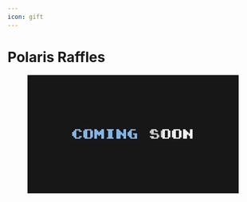 ```yaml
---
icon: gift
---
```


# Polaris Raffles

<figure><img src="../../.gitbook/assets/image (2).png" alt=""><figcaption></figcaption></figure>
